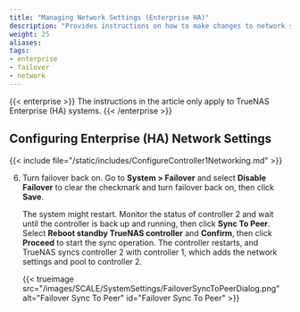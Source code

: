 ```yaml
---
title: "Managing Network Settings (Enterprise HA)"
description: "Provides instructions on how to make changes to network settings on TrueNAS Enterprise (HA) systems."
weight: 25
aliases:
tags:
- enterprise
- failover
- network
---
```


{{< enterprise >}}
The instructions in the article only apply to TrueNAS Enterprise (HA) systems.
{{< /enterprise >}}

## Configuring Enterprise (HA) Network Settings
{{< include file="/static/includes/ConfigureController1Networking.md" >}}

6. Turn failover back on.
   Go to **System > Failover** and select **Disable Failover** to clear the checkmark and turn failover back on, then click **Save**.

   The system might restart.
   Monitor the status of controller 2 and wait until the controller is back up and running, then click **Sync To Peer**.
   Select **Reboot standby TrueNAS controller** and **Confirm**, then click **Proceed** to start the sync operation.
   The controller restarts, and TrueNAS syncs controller 2 with controller 1, which adds the network settings and pool to controller 2.

   {{< trueimage src="/images/SCALE/SystemSettings/FailoverSyncToPeerDialog.png" alt="Failover Sync To Peer" id="Failover Sync To Peer" >}}
